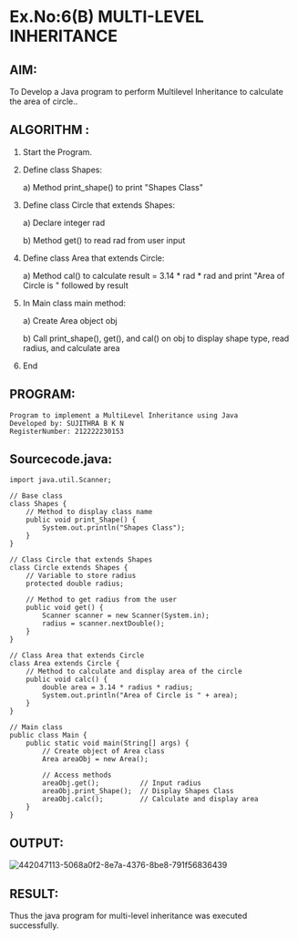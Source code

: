 # Ex.No:6(B) MULTI-LEVEL INHERITANCE

## AIM:
To Develop a Java program to perform Multilevel Inheritance to calculate the area of circle..

## ALGORITHM :

1. Start the Program.
2. Define class Shapes:

   a) Method print_shape() to print "Shapes Class"

3. Define class Circle that extends Shapes:

   a) Declare integer rad

   b) Method get() to read rad from user input
4. Define class Area that extends Circle:

   a) Method cal() to calculate result = 3.14 * rad * rad and print "Area of Circle is " followed by result

5. In Main class main method:

   a) Create Area object obj

   b) Call print_shape(), get(), and cal() on obj to display shape type, read radius, and calculate area

6. End
## PROGRAM:

```
Program to implement a MultiLevel Inheritance using Java
Developed by: SUJITHRA B K N
RegisterNumber: 212222230153
```

## Sourcecode.java:

```
import java.util.Scanner;

// Base class
class Shapes {
    // Method to display class name
    public void print_Shape() {
        System.out.println("Shapes Class");
    }
}

// Class Circle that extends Shapes
class Circle extends Shapes {
    // Variable to store radius
    protected double radius;

    // Method to get radius from the user
    public void get() {
        Scanner scanner = new Scanner(System.in);
        radius = scanner.nextDouble();
    }
}

// Class Area that extends Circle
class Area extends Circle {
    // Method to calculate and display area of the circle
    public void calc() {
        double area = 3.14 * radius * radius;
        System.out.println("Area of Circle is " + area);
    }
}

// Main class
public class Main {
    public static void main(String[] args) {
        // Create object of Area class
        Area areaObj = new Area();

        // Access methods
        areaObj.get();          // Input radius
        areaObj.print_Shape();  // Display Shapes Class
        areaObj.calc();         // Calculate and display area
    }
}
```

## OUTPUT:

![442047113-5068a0f2-8e7a-4376-8be8-791f56836439](https://github.com/user-attachments/assets/fbb53878-a49a-42bc-bb6e-f08e6d893625)

## RESULT:
Thus the java program for multi-level inheritance was executed successfully.
